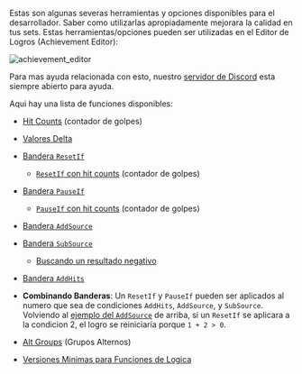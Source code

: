 Estas son algunas severas herramientas y opciones disponibles para el desarrollador. Saber como utilizarlas apropiadamente mejorara la calidad en tus sets. Estas herramientas/opciones pueden ser utilizadas en el Editor de Logros (Achievement Editor):

![achievement_editor](https://user-images.githubusercontent.com/8508804/33130013-0eb07d96-cf79-11e7-8f73-6d737dfe5e16.png)

Para mas ayuda relacionada con esto, nuestro [servidor de Discord](https://discord.gg/dq2E4hE) esta siempre abierto para ayuda.

Aqui hay una lista de funciones disponibles:

- <a name="hit-counts"></a>[Hit Counts](/es/developer-docs/hit-counts) (contador de golpes)

- <a name="delta-values"></a>[Valores Delta](/es/developer-docs/delta-values)

- <a name="resetif"></a>[Bandera `ResetIf`](/es/developer-docs/flags/resetif)

  - <a name="resetif-with-hit-counts"></a>[`ResetIf` con hit counts](/es/developer-docs/flags/resetif#resetif-with-hit-counts) (contador de golpes)

- <a name="pauseif"></a>[Bandera `PauseIf`](/es/developer-docs/flags/pauseif)

  - <a name="pauseif-with-hit-counts"></a>[`PauseIf` con hit counts](/es/developer-docs/flags/pauseif#pauseif-with-hit-counts) (contador de golpes)

- <a name="addsource"></a>[Bandera `AddSource`](/es/developer-docs/flags/addsource)

- <a name="subsource"></a>[Bandera `SubSource`](/es/developer-docs/flags/subsource)

  - <a name="checking-for-a-negative-result"></a>[Buscando un resultado negativo](/es/developer-docs/flags/subsource#checking-for-a-negative-result)

- <a name="addhits"></a>[Bandera `AddHits`](/es/developer-docs/flags/addhits-subhits)

- **Combinando Banderas**: Un `ResetIf` y `PauseIf` pueden ser aplicados al numero que sea de condiciones `AddHits`, `AddSource`, y `SubSource`. Volviendo al [ejemplo del `AddSource`](/es/developer-docs/flags/addsource) de arriba, si un `ResetIf` se aplicara a la condicion 2, el logro se reiniciaría porque `1 + 2 > 0`.

- <a name="alt-groups"></a>[Alt Groups](/es/developer-docs/alt-groups) (Grupos Alternos)

- <a name="minimum-required-versions"></a>[Versiones Minimas para Funciones de Logica](/es/developer-docs/minimum-required-versions-for-logic-features)
